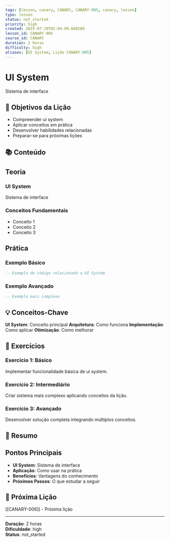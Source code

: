 ```yaml
---
tags: [lesson, canary, CANARY, CANARY-005, canary, lesson]
type: lesson
status: not_started
priority: high
created: 2025-07-29T01:04:09.668288
lesson_id: CANARY-005
course_id: CANARY
duration: 2 horas
difficulty: high
aliases: [UI System, Lição CANARY-005]
---
```


# UI System

Sistema de interface

## 🎯 Objetivos da Lição

- Compreender ui system
- Aplicar conceitos em prática
- Desenvolver habilidades relacionadas
- Preparar-se para próximas lições

## 📚 Conteúdo


## Teoria

### UI System
Sistema de interface

### Conceitos Fundamentais
- Conceito 1
- Conceito 2
- Conceito 3

## Prática

### Exemplo Básico
```lua
-- Exemplo de código relacionado a UI System
```

### Exemplo Avançado
```lua
-- Exemplo mais complexo
```


## 💡 Conceitos-Chave

**UI System**: Conceito principal
**Arquitetura**: Como funciona
**Implementação**: Como aplicar
**Otimização**: Como melhorar

## 🧪 Exercícios


### Exercício 1: Básico
Implementar funcionalidade básica de ui system.

### Exercício 2: Intermediário
Criar sistema mais complexo aplicando conceitos da lição.

### Exercício 3: Avançado
Desenvolver solução completa integrando múltiplos conceitos.


## 📝 Resumo


## Pontos Principais

- **UI System**: Sistema de interface
- **Aplicação**: Como usar na prática
- **Benefícios**: Vantagens do conhecimento
- **Próximos Passos**: O que estudar a seguir


## 🔗 Próxima Lição

[[CANARY-006]] - Próxima lição

---

**Duração**: 2 horas  
**Dificuldade**: high  
**Status**: not_started
